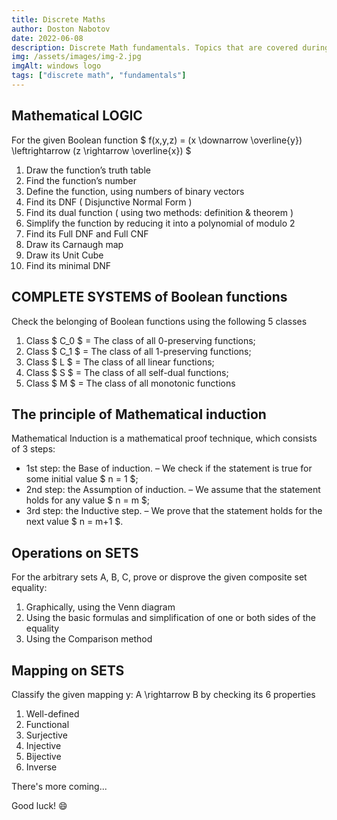 ```yaml
---
title: Discrete Maths
author: Doston Nabotov
date: 2022-06-08
description: Discrete Math fundamentals. Topics that are covered during discrete math classes. 
img: /assets/images/img-2.jpg
imgAlt: windows logo
tags: ["discrete math", "fundamentals"]
---
```


## Mathematical LOGIC

For the given Boolean function $ f(x,y,z) = (x \downarrow \overline{y}) \leftrightarrow (z \rightarrow \overline{x}) $

  1. Draw the function’s truth table
  2. Find the function’s number
  3. Define the function, using numbers of binary vectors
  4. Find its DNF ( Disjunctive Normal Form )
  5. Find its dual function ( using two methods: definition & theorem )
  6. Simplify the function by reducing it into a polynomial of modulo 2
  7. Find its Full DNF and Full CNF
  8. Draw its Carnaugh map
  9. Draw its Unit Cube
  10. Find its minimal DNF

## COMPLETE SYSTEMS of Boolean functions

Check the belonging of Boolean functions using the following 5 classes

  1. Class $ C_0 $ = The class of all 0-preserving functions;
  2. Class $ C_1 $ = The class of all 1-preserving functions;
  3. Class $ L $ = The class of all linear functions;
  4. Class $ S $ = The class of all self-dual functions;
  5. Class $ M $ = The class of all monotonic functions


## The principle of Mathematical induction

Mathematical Induction is a mathematical proof technique, which consists of 3 steps:

  - 1st step: the Base of induction. – We check if the statement is true for some initial value $ n = 1 $;
  - 2nd step: the Assumption of induction. – We assume that the statement holds for any value $ n = m $;
  - 3rd step: the Inductive step. – We prove that the statement holds for the next value $ n = m+1 $.

## Operations on SETS

For the arbitrary sets A, B, C, prove or disprove the given composite set equality:

  1. Graphically, using the Venn diagram
  2. Using the basic formulas and simplification of one or both sides of the equality
  3. Using the Comparison method

## Mapping on SETS

Classify the given mapping y: A \rightarrow B by checking its 6 properties

  1. Well-defined
  2. Functional
  3. Surjective
  4. Injective
  5. Bijective
  6. Inverse

There's more coming...

Good luck! :smile:

